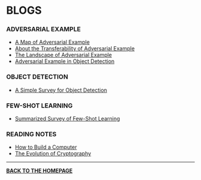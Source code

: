 # BLOGS

### ADVERSARIAL EXAMPLE

- <a href="blogs/pages/Map-AdversarialExample.html" target="_blank">A Map of Adversarial Example</a>
- <a href="blogs/pages/Note-TransferabilityAdversarialExample.html"  target="_blank">About the Transferability of Adversarial Example</a>
- <a href="blogs/pages/Landscape-AdversarialExample.html" target="_blank">The Landscape of Adversarial Example</a>
- <a href="blogs/pages/Note-AdversarialExampleOD.html" target="_blank">Adversarial Example in Object Detection</a>

### OBJECT DETECTION

- <a href="blogs/pages/Note-ObjectDetection.html" target="_blank">A Simple Survey for Object Detection</a>

### FEW-SHOT LEARNING

- <a href="blogs/pages/Note-FewShotLearningSurvey.html" target="_blank">Summarized Survey of Few-Shot Learning</a>

### READING NOTES

- <a href="blogs/pages/code-note-en.html" target="_blank">How to Build a Computer</a>
- <a href="blogs/pages/encrypto-note-en.html" target="_blank">The Evolution of Cryptography</a>

---

<b><a href="index.html">BACK TO THE HOMEPAGE</a></b>

